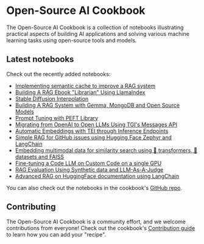 # Open-Source AI Cookbook

The Open-Source AI Cookbook is a collection of notebooks illustrating practical aspects of building AI
applications and solving various machine learning tasks using open-source tools and models.

## Latest notebooks

Check out the recently added notebooks:

- [Implementing semantic cache to improve a RAG system](semantic_cache_chroma_vector_database)
- [Building A RAG Ebook "Librarian" Using LlamaIndex](rag_llamaindex_librarian)
- [Stable Diffusion Interpolation](stable_diffusion_interpolation)
- [Building A RAG System with Gemma, MongoDB and Open Source Models](rag_with_hugging_face_gemma_mongodb)
- [Prompt Tuning with PEFT Library](prompt_tuning_peft)
- [Migrating from OpenAI to Open LLMs Using TGI's Messages API](tgi_messages_api_demo)
- [Automatic Embeddings with TEI through Inference Endpoints](automatic_embedding_tei_inference_endpoints)
- [Simple RAG for GitHub issues using Hugging Face Zephyr and LangChain](rag_zephyr_langchain)
- [Embedding multimodal data for similarity search using 🤗 transformers, 🤗 datasets and FAISS](faiss_with_hf_datasets_and_clip)
- [Fine-tuning a Code LLM on Custom Code on a single GPU](fine_tuning_code_llm_on_single_gpu)
- [RAG Evaluation Using Synthetic data and LLM-As-A-Judge](rag_evaluation)
- [Advanced RAG on HuggingFace documentation using LangChain](advanced_rag)

You can also check out the notebooks in the cookbook's [GitHub repo](https://github.com/huggingface/cookbook).

## Contributing

The Open-Source AI Cookbook is a community effort, and we welcome contributions from everyone!
Check out the cookbook's [Contribution guide](https://github.com/huggingface/cookbook/blob/main/README.md) to learn
how you can add your "recipe".
